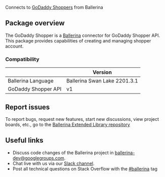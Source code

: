 Connects to [GoDaddy Shoppers](https://developer.godaddy.com/doc/endpoint/shoppers) from Ballerina
## Package overview
The GoDaddy Shopper is a [Ballerina](https://ballerina.io/) connector for GoDaddy Shopper API. This package provides capabilities of 
creating and managing shopper account.

### Compatibility
|                              | Version                   |
|------------------------------|---------------------------|
| Ballerina Language           | Ballerina Swan Lake 2201.3.1|
| GoDaddy Shopper API          | v1                        |

## Report issues
To report bugs, request new features, start new discussions, view project boards, etc., go to the [Ballerina Extended Library repository](https://github.com/ballerina-platform/ballerina-extended-library)

## Useful links
- Discuss code changes of the Ballerina project in [ballerina-dev@googlegroups.com](mailto:ballerina-dev@googlegroups.com).
- Chat live with us via our [Slack channel](https://ballerina.io/community/slack/).
- Post all technical questions on Stack Overflow with the [#ballerina](https://stackoverflow.com/questions/tagged/ballerina) tag
